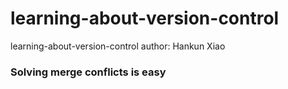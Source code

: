 # learning-about-version-control
learning-about-version-control
author: Hankun Xiao
### Solving merge conflicts is easy
